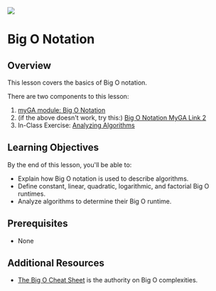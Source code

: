 ![](https://ga-dash.s3.amazonaws.com/production/assets/logo-9f88ae6c9c3871690e33280fcf557f33.png) 

# Big O Notation

## Overview
This lesson covers the basics of Big O notation.

There are two components to this lesson:
1. [myGA module: Big O Notation](https://my.generalassemb.ly/activities/511)
2. (if the above doesn't work, try this:) <a href="https://my.generalassemb.ly/software-engineering-immersive-7d-63378/software-engineering-immersive-class-work-3f70d8/units/algorithms/lessons/big-o-notation-612789">Big O Notation MyGA Link 2</a>
3. In-Class Exercise: [Analyzing Algorithms](BigOExercise.md)

## Learning Objectives
By the end of this lesson, you'll be able to:
- Explain how Big O notation is used to describe algorithms.
- Define constant, linear, quadratic, logarithmic, and factorial Big O runtimes.
- Analyze algorithms to determine their Big O runtime.

## Prerequisites
* None

## Additional Resources
- [The Big O Cheat Sheet](http://bigocheatsheet.com/) is the authority on Big O complexities.
